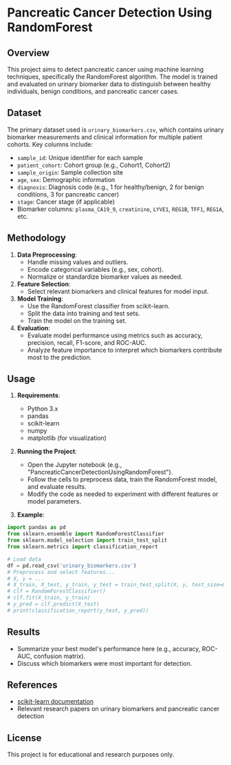 # Pancreatic Cancer Detection Using RandomForest

## Overview
This project aims to detect pancreatic cancer using machine learning techniques, specifically the RandomForest algorithm. The model is trained and evaluated on urinary biomarker data to distinguish between healthy individuals, benign conditions, and pancreatic cancer cases.

## Dataset
The primary dataset used is `urinary_biomarkers.csv`, which contains urinary biomarker measurements and clinical information for multiple patient cohorts. Key columns include:
- `sample_id`: Unique identifier for each sample
- `patient_cohort`: Cohort group (e.g., Cohort1, Cohort2)
- `sample_origin`: Sample collection site
- `age`, `sex`: Demographic information
- `diagnosis`: Diagnosis code (e.g., 1 for healthy/benign, 2 for benign conditions, 3 for pancreatic cancer)
- `stage`: Cancer stage (if applicable)
- Biomarker columns: `plasma_CA19_9`, `creatinine`, `LYVE1`, `REG1B`, `TFF1`, `REG1A`, etc.

## Methodology
1. **Data Preprocessing**: 
   - Handle missing values and outliers.
   - Encode categorical variables (e.g., sex, cohort).
   - Normalize or standardize biomarker values as needed.
2. **Feature Selection**:
   - Select relevant biomarkers and clinical features for model input.
3. **Model Training**:
   - Use the RandomForest classifier from scikit-learn.
   - Split the data into training and test sets.
   - Train the model on the training set.
4. **Evaluation**:
   - Evaluate model performance using metrics such as accuracy, precision, recall, F1-score, and ROC-AUC.
   - Analyze feature importance to interpret which biomarkers contribute most to the prediction.

## Usage
1. **Requirements**:
   - Python 3.x
   - pandas
   - scikit-learn
   - numpy
   - matplotlib (for visualization)

2. **Running the Project**:
   - Open the Jupyter notebook (e.g., "PancreaticCancerDetectionUsingRandomForest").
   - Follow the cells to preprocess data, train the RandomForest model, and evaluate results.
   - Modify the code as needed to experiment with different features or model parameters.

3. **Example**:
```python
import pandas as pd
from sklearn.ensemble import RandomForestClassifier
from sklearn.model_selection import train_test_split
from sklearn.metrics import classification_report

# Load data
df = pd.read_csv('urinary_biomarkers.csv')
# Preprocess and select features...
# X, y = ...
# X_train, X_test, y_train, y_test = train_test_split(X, y, test_size=0.2, random_state=42)
# clf = RandomForestClassifier()
# clf.fit(X_train, y_train)
# y_pred = clf.predict(X_test)
# print(classification_report(y_test, y_pred))
```

## Results
- Summarize your best model's performance here (e.g., accuracy, ROC-AUC, confusion matrix).
- Discuss which biomarkers were most important for detection.

## References
- [scikit-learn documentation](https://scikit-learn.org/stable/)
- Relevant research papers on urinary biomarkers and pancreatic cancer detection

## License
This project is for educational and research purposes only.
